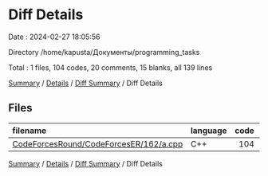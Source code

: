 # Diff Details

Date : 2024-02-27 18:05:56

Directory /home/kapusta/Документы/programming_tasks

Total : 1 files,  104 codes, 20 comments, 15 blanks, all 139 lines

[Summary](results.md) / [Details](details.md) / [Diff Summary](diff.md) / Diff Details

## Files
| filename | language | code | comment | blank | total |
| :--- | :--- | ---: | ---: | ---: | ---: |
| [CodeForcesRound/CodeForcesER/162/a.cpp](/CodeForcesRound/CodeForcesER/162/a.cpp) | C++ | 104 | 20 | 15 | 139 |

[Summary](results.md) / [Details](details.md) / [Diff Summary](diff.md) / Diff Details